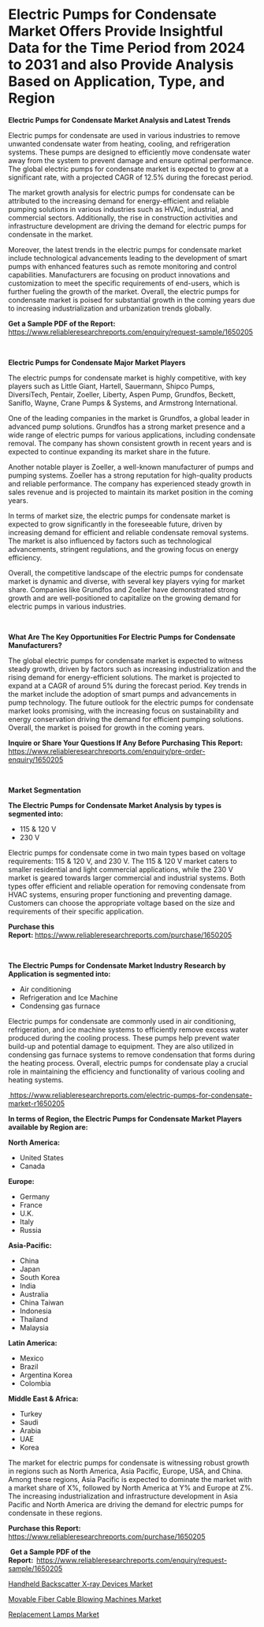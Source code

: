 <p><h1>Electric Pumps for Condensate Market Offers Provide Insightful Data for the Time Period from 2024 to 2031 and also Provide Analysis Based on Application, Type, and Region</h1></p><p><strong>Electric Pumps for Condensate Market Analysis and Latest Trends</strong></p>
<p><p>Electric pumps for condensate are used in various industries to remove unwanted condensate water from heating, cooling, and refrigeration systems. These pumps are designed to efficiently move condensate water away from the system to prevent damage and ensure optimal performance. The global electric pumps for condensate market is expected to grow at a significant rate, with a projected CAGR of 12.5% during the forecast period.</p><p>The market growth analysis for electric pumps for condensate can be attributed to the increasing demand for energy-efficient and reliable pumping solutions in various industries such as HVAC, industrial, and commercial sectors. Additionally, the rise in construction activities and infrastructure development are driving the demand for electric pumps for condensate in the market. </p><p>Moreover, the latest trends in the electric pumps for condensate market include technological advancements leading to the development of smart pumps with enhanced features such as remote monitoring and control capabilities. Manufacturers are focusing on product innovations and customization to meet the specific requirements of end-users, which is further fueling the growth of the market. Overall, the electric pumps for condensate market is poised for substantial growth in the coming years due to increasing industrialization and urbanization trends globally.</p></p>
<p><strong>Get a Sample PDF of the Report:&nbsp;</strong> <a href="https://www.reliableresearchreports.com/enquiry/request-sample/1650205">https://www.reliableresearchreports.com/enquiry/request-sample/1650205</a></p>
<p>&nbsp;</p>
<p><strong>Electric Pumps for Condensate Major Market Players</strong></p>
<p><p>The electric pumps for condensate market is highly competitive, with key players such as Little Giant, Hartell, Sauermann, Shipco Pumps, DiversiTech, Pentair, Zoeller, Liberty, Aspen Pump, Grundfos, Beckett, Saniflo, Wayne, Crane Pumps & Systems, and Armstrong International.</p><p>One of the leading companies in the market is Grundfos, a global leader in advanced pump solutions. Grundfos has a strong market presence and a wide range of electric pumps for various applications, including condensate removal. The company has shown consistent growth in recent years and is expected to continue expanding its market share in the future.</p><p>Another notable player is Zoeller, a well-known manufacturer of pumps and pumping systems. Zoeller has a strong reputation for high-quality products and reliable performance. The company has experienced steady growth in sales revenue and is projected to maintain its market position in the coming years.</p><p>In terms of market size, the electric pumps for condensate market is expected to grow significantly in the foreseeable future, driven by increasing demand for efficient and reliable condensate removal systems. The market is also influenced by factors such as technological advancements, stringent regulations, and the growing focus on energy efficiency.</p><p>Overall, the competitive landscape of the electric pumps for condensate market is dynamic and diverse, with several key players vying for market share. Companies like Grundfos and Zoeller have demonstrated strong growth and are well-positioned to capitalize on the growing demand for electric pumps in various industries.</p></p>
<p>&nbsp;</p>
<p><strong>What Are The Key Opportunities For Electric Pumps for Condensate Manufacturers?</strong></p>
<p><p>The global electric pumps for condensate market is expected to witness steady growth, driven by factors such as increasing industrialization and the rising demand for energy-efficient solutions. The market is projected to expand at a CAGR of around 5% during the forecast period. Key trends in the market include the adoption of smart pumps and advancements in pump technology. The future outlook for the electric pumps for condensate market looks promising, with the increasing focus on sustainability and energy conservation driving the demand for efficient pumping solutions. Overall, the market is poised for growth in the coming years.</p></p>
<p><strong>Inquire or Share Your Questions If Any Before Purchasing This Report:</strong> <a href="https://www.reliableresearchreports.com/enquiry/pre-order-enquiry/1650205">https://www.reliableresearchreports.com/enquiry/pre-order-enquiry/1650205</a></p>
<p>&nbsp;</p>
<p><strong>Market Segmentation</strong></p>
<p><strong>The Electric Pumps for Condensate Market Analysis by types is segmented into:</strong></p>
<p><ul><li>115 & 120 V</li><li>230 V</li></ul></p>
<p><p>Electric pumps for condensate come in two main types based on voltage requirements: 115 & 120 V, and 230 V. The 115 & 120 V market caters to smaller residential and light commercial applications, while the 230 V market is geared towards larger commercial and industrial systems. Both types offer efficient and reliable operation for removing condensate from HVAC systems, ensuring proper functioning and preventing damage. Customers can choose the appropriate voltage based on the size and requirements of their specific application.</p></p>
<p><strong>Purchase this Report:&nbsp;</strong><a href="https://www.reliableresearchreports.com/purchase/1650205">https://www.reliableresearchreports.com/purchase/1650205</a></p>
<p>&nbsp;</p>
<p><strong>The Electric Pumps for Condensate Market Industry Research by Application is segmented into:</strong></p>
<p><ul><li>Air conditioning</li><li>Refrigeration and Ice Machine</li><li>Condensing gas furnace</li></ul></p>
<p><p>Electric pumps for condensate are commonly used in air conditioning, refrigeration, and ice machine systems to efficiently remove excess water produced during the cooling process. These pumps help prevent water build-up and potential damage to equipment. They are also utilized in condensing gas furnace systems to remove condensation that forms during the heating process. Overall, electric pumps for condensate play a crucial role in maintaining the efficiency and functionality of various cooling and heating systems.</p></p>
<p><a href="https://www.reliableresearchreports.com/electric-pumps-for-condensate-market-r1650205">&nbsp;https://www.reliableresearchreports.com/electric-pumps-for-condensate-market-r1650205</a></p>
<p><strong>In terms of Region, the Electric Pumps for Condensate Market Players available by Region are:</strong></p>
<p>
    <p> <strong> North America: </strong>
        <ul>
            <li>United States</li>
            <li>Canada</li>
        </ul>
        </p> 
    <p> <strong> Europe: </strong>
        <ul>
            <li>Germany</li>
            <li>France</li>
            <li>U.K.</li>
            <li>Italy</li>
            <li>Russia</li>
        </ul>
        </p> 
    <p> <strong> Asia-Pacific: </strong>
        <ul>
            <li>China</li>
            <li>Japan</li>
            <li>South Korea</li>
            <li>India</li>
            <li>Australia</li>
            <li>China Taiwan</li>
            <li>Indonesia</li>
            <li>Thailand</li>
            <li>Malaysia</li>
        </ul>
        </p> 
    <p> <strong> Latin America: </strong>
        <ul>
            <li>Mexico</li>
            <li>Brazil</li>
            <li>Argentina Korea</li>
            <li>Colombia</li>
        </ul>
        </p> 
    <p> <strong> Middle East & Africa: </strong>
        <ul>
            <li>Turkey</li>
            <li>Saudi</li>
            <li>Arabia</li>
            <li>UAE</li>
            <li>Korea</li>
        </ul>
    </p>
    </p>
<p><p>The market for electric pumps for condensate is witnessing robust growth in regions such as North America, Asia Pacific, Europe, USA, and China. Among these regions, Asia Pacific is expected to dominate the market with a market share of X%, followed by North America at Y% and Europe at Z%. The increasing industrialization and infrastructure development in Asia Pacific and North America are driving the demand for electric pumps for condensate in these regions.</p></p>
<p><strong>Purchase this Report: </strong><a href="https://www.reliableresearchreports.com/purchase/1650205">https://www.reliableresearchreports.com/purchase/1650205</a></p>
<p>&nbsp;<strong>Get a Sample PDF of the Report:&nbsp;&nbsp;</strong><a href="https://www.reliableresearchreports.com/enquiry/request-sample/1650205">https://www.reliableresearchreports.com/enquiry/request-sample/1650205</a></p>
<p><strong></strong></p>
<p><p><a href="https://www.linkedin.com/pulse/handheld-backscatter-x-ray-devices-market-key-successful-business-gf1xf">Handheld Backscatter X-ray Devices Market</a></p><p><a href="https://www.linkedin.com/pulse/movable-fiber-cable-blowing-machines-market-outlook-industry-wtlqf">Movable Fiber Cable Blowing Machines Market</a></p><p><a href="https://issuu.com/reportprime-2/docs/replacement-lamps-market-size-2030.pptx">Replacement Lamps Market</a></p></p>